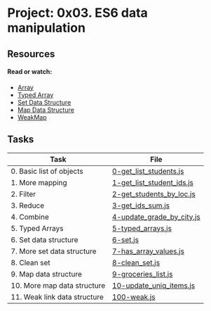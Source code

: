 # Project: 0x03. ES6 data manipulation

## Resources

#### Read or watch:

* [Array](https://intranet.alxswe.com/rltoken/bcXqK1IaIHtrZ45sv0RxsQ)
* [Typed Array](https://intranet.alxswe.com/rltoken/YZ5RtzAPTaWtF00MYbXuVw)
* [Set Data Structure](https://intranet.alxswe.com/rltoken/Ch8vq39y9QnlTMr8CymgEg)
* [Map Data Structure](https://intranet.alxswe.com/rltoken/W29MV3f8Ii4HmeJSALNIpw)
* [WeakMap](https://intranet.alxswe.com/rltoken/pSetFVFeIR660GPE0flPdg)

## Tasks

| Task                         | File                                                     |
|------------------------------|----------------------------------------------------------|
| 0. Basic list of objects     | [0-get_list_students.js](./0-get_list_students.js)       |
| 1. More mapping              | [1-get_list_student_ids.js](./1-get_list_student_ids.js) |
| 2. Filter                    | [2-get_students_by_loc.js](./2-get_students_by_loc.js)   |
| 3. Reduce                    | [3-get_ids_sum.js](./3-get_ids_sum.js)                   |
| 4. Combine                   | [4-update_grade_by_city.js](./4-update_grade_by_city.js) |
| 5. Typed Arrays              | [5-typed_arrays.js](./5-typed_arrays.js)                 |
| 6. Set data structure        | [6-set.js](./6-set.js)                                   |
| 7. More set data structure   | [7-has_array_values.js](./7-has_array_values.js)         |
| 8. Clean set                 | [8-clean_set.js](./8-clean_set.js)                       |
| 9. Map data structure        | [9-groceries_list.js](./9-groceries_list.js)             |
| 10. More map data structure  | [10-update_uniq_items.js](./10-update_uniq_items.js)     |
| 11. Weak link data structure | [100-weak.js](./100-weak.js)                             |
